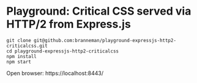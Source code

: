 # Playground: Critical CSS served via HTTP/2 from Express.js

```
git clone git@github.com:branneman/playground-expressjs-http2-criticalcss.git
cd playground-expressjs-http2-criticalcss
npm install
npm start
```

Open browser: https://localhost:8443/
